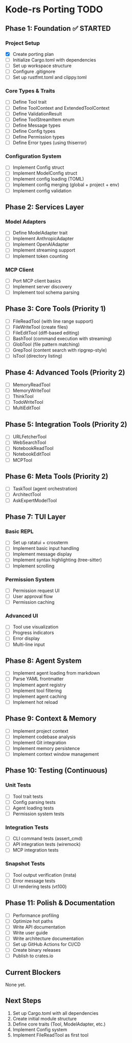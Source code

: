 # Kode-rs Porting TODO

## Phase 1: Foundation ✅ STARTED

### Project Setup
- [x] Create porting plan
- [ ] Initialize Cargo.toml with dependencies
- [ ] Set up workspace structure
- [ ] Configure .gitignore
- [ ] Set up rustfmt.toml and clippy.toml

### Core Types & Traits
- [ ] Define Tool trait
- [ ] Define ToolContext and ExtendedToolContext
- [ ] Define ValidationResult
- [ ] Define ToolStreamItem enum
- [ ] Define Message types
- [ ] Define Config types
- [ ] Define Permission types
- [ ] Define Error types (using thiserror)

### Configuration System
- [ ] Implement Config struct
- [ ] Implement ModelConfig struct
- [ ] Implement config loading (TOML)
- [ ] Implement config merging (global + project + env)
- [ ] Implement config validation

## Phase 2: Services Layer

### Model Adapters
- [ ] Define ModelAdapter trait
- [ ] Implement AnthropicAdapter
- [ ] Implement OpenAIAdapter
- [ ] Implement streaming support
- [ ] Implement token counting

### MCP Client
- [ ] Port MCP client basics
- [ ] Implement server discovery
- [ ] Implement tool schema parsing

## Phase 3: Core Tools (Priority 1)

- [ ] FileReadTool (with line range support)
- [ ] FileWriteTool (create files)
- [ ] FileEditTool (diff-based editing)
- [ ] BashTool (command execution with streaming)
- [ ] GlobTool (file pattern matching)
- [ ] GrepTool (content search with ripgrep-style)
- [ ] lsTool (directory listing)

## Phase 4: Advanced Tools (Priority 2)

- [ ] MemoryReadTool
- [ ] MemoryWriteTool
- [ ] ThinkTool
- [ ] TodoWriteTool
- [ ] MultiEditTool

## Phase 5: Integration Tools (Priority 2)

- [ ] URLFetcherTool
- [ ] WebSearchTool
- [ ] NotebookReadTool
- [ ] NotebookEditTool
- [ ] MCPTool

## Phase 6: Meta Tools (Priority 2)

- [ ] TaskTool (agent orchestration)
- [ ] ArchitectTool
- [ ] AskExpertModelTool

## Phase 7: TUI Layer

### Basic REPL
- [ ] Set up ratatui + crossterm
- [ ] Implement basic input handling
- [ ] Implement message display
- [ ] Implement syntax highlighting (tree-sitter)
- [ ] Implement scrolling

### Permission System
- [ ] Permission request UI
- [ ] User approval flow
- [ ] Permission caching

### Advanced UI
- [ ] Tool use visualization
- [ ] Progress indicators
- [ ] Error display
- [ ] Multi-line input

## Phase 8: Agent System

- [ ] Implement agent loading from markdown
- [ ] Parse YAML frontmatter
- [ ] Implement agent registry
- [ ] Implement tool filtering
- [ ] Implement agent caching
- [ ] Implement hot reload

## Phase 9: Context & Memory

- [ ] Implement project context
- [ ] Implement codebase analysis
- [ ] Implement Git integration
- [ ] Implement memory persistence
- [ ] Implement context window management

## Phase 10: Testing (Continuous)

### Unit Tests
- [ ] Tool trait tests
- [ ] Config parsing tests
- [ ] Agent loading tests
- [ ] Permission system tests

### Integration Tests
- [ ] CLI command tests (assert_cmd)
- [ ] API integration tests (wiremock)
- [ ] MCP integration tests

### Snapshot Tests
- [ ] Tool output verification (insta)
- [ ] Error message tests
- [ ] UI rendering tests (vt100)

## Phase 11: Polish & Documentation

- [ ] Performance profiling
- [ ] Optimize hot paths
- [ ] Write API documentation
- [ ] Write user guide
- [ ] Write architecture documentation
- [ ] Set up GitHub Actions for CI/CD
- [ ] Create binary releases
- [ ] Publish to crates.io

## Current Blockers

None yet.

## Next Steps

1. Set up Cargo.toml with all dependencies
2. Create initial module structure
3. Define core traits (Tool, ModelAdapter, etc.)
4. Implement Config system
5. Implement FileReadTool as first tool
